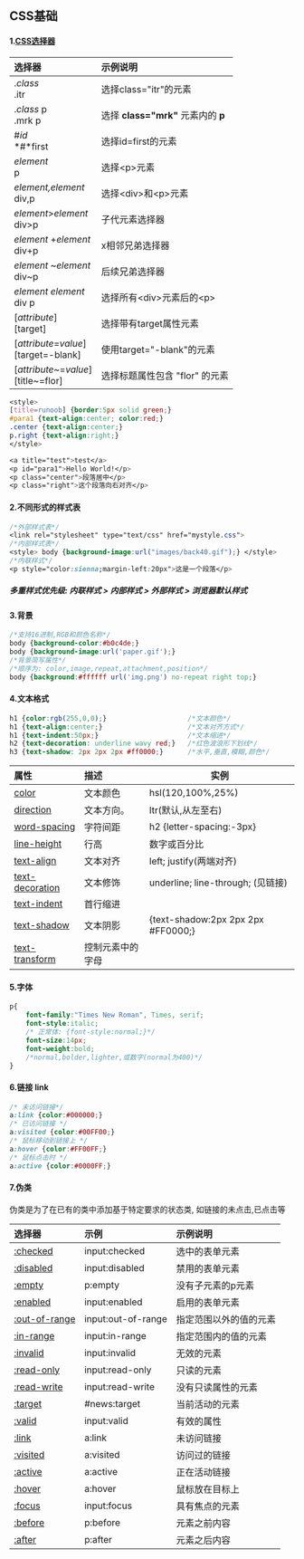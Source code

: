 ## CSS基础

#### 1.[CSS选择器](https://www.runoob.com/cssref/css-selectors.html) 

| 选择器                  |  示例说明                             |
| :---------------------- | :----------------------------------- |
| .*class*<br/>.itr    |  选择class="itr"的元素              |
| .*class* p<br/>.mrk p | 选择 **class="mrk"** 元素内的 **p** |
| \#*id*<br />*#*first |   选择id=first的元素             |
| *element*<br />p        |    选择\<p\>元素                        |
| *element,element*<br />div,p | 选择\<div\>和\<p\>元素           |
| *element*>*element*<br />div>p | 子代元素选择器 |
| *element* +*element*<br />div+p | x相邻兄弟选择器 |
| *element* ~*element*<br />div~p |  后续兄弟选择器 |
| *element* *element*<br />div p   | 选择所有\<div\>元素后的\<p\> |
| [*attribute*\]<br />[target] |  选择带有target属性元素               |
| [*attribute*=*value*\]<br />[target=-blank] |使用target="-blank"的元素 |
| [*attribute*~=*value*\]<br />[title~=flor]|选择标题属性包含 "flor" 的元素 |

```css
<style>
[title=runoob] {border:5px solid green;}
#para1 {text-align:center; color:red;} 
.center {text-align:center;}
p.right {text-align:right;}
</style>

<a title="test">test</a>
<p id="para1">Hello World!</p>
<p class="center">段落居中</p> 
<p class="right">这个段落向右对齐</p> 
```

#### 2.不同形式的样式表

```css
/*外部样式表*/
<link rel="stylesheet" type="text/css" href="mystyle.css">
/*内部样式表*/
<style> body {background-image:url("images/back40.gif");} </style>
/*内联样式*/
<p style="color:sienna;margin-left:20px">这是一个段落</p>
```

##### 多重样式优先级: 内联样式 > 内部样式 > 外部样式 > 浏览器默认样式

#### 3.背景

```css
/*支持16进制,RGB和颜色名称*/
body {background-color:#b0c4de;}
body {background-image:url('paper.gif');}
/*背景简写属性*/
/*顺序为: color,image,repeat,attachment,position*/
body {background:#ffffff url('img.png') no-repeat right top;}
```

#### 4.文本格式

```css
h1 {color:rgb(255,0,0);}                    /*文本颜色*/
h1 {text-align:center;}                     /*文本对齐方式*/
h1 {text-indent:50px;}                      /*文本缩进*/
h2 {text-decoration: underline wavy red;}   /*红色波浪形下划线*/
h3 {text-shadow: 2px 2px 2px #ff0000;}      /*水平,垂直,模糊,颜色*/
```

| 属性                                                         | 描述             | 实例                               |
| :----------------------------------------------------------- | :--------------- | ---------------------------------- |
| [color](https://www.runoob.com/cssref/pr-text-color.html)    | 文本颜色         | hsl(120,100%,25%)                  |
| [direction](https://www.runoob.com/cssref/pr-text-direction.html) | 文本方向。       | ltr(默认,从左至右)                 |
| [word-spacing](https://www.runoob.com/cssref/pr-text-word-spacing.html) | 字符间距         | h2 {letter-spacing:-3px}           |
| [line-height](https://www.runoob.com/cssref/pr-dim-line-height.html) | 行高             | 数字或百分比                       |
| [text-align](https://www.runoob.com/cssref/pr-text-text-align.html) | 文本对齐         | left;  justify(两端对齐)           |
| [text-decoration](https://www.runoob.com/cssref/pr-text-text-decoration.html) | 文本修饰         | underline; line-through; (见链接)  |
| [text-indent](https://www.runoob.com/cssref/pr-text-text-indent.html) | 首行缩进         |                                    |
| [text-shadow](https://www.runoob.com/cssref/css3-pr-text-shadow.html) | 文本阴影         | {text-shadow:2px 2px 2px #FF0000;} |
| [text-transform](https://www.runoob.com/cssref/pr-text-text-transform.html) | 控制元素中的字母 |                                    |

#### 5.字体

```css
p{
    font-family:"Times New Roman", Times, serif;
    font-style:italic;   
    /* 正常体: {font-style:normal;}*/
    font-size:14px;
    font-weight:bold;	 
    /*normal,bolder,lighter,或数字(normal为400)*/
}
```

#### 6.链接 link

```css
/* 未访问链接*/
a:link {color:#000000;}      
/* 已访问链接 */
a:visited {color:#00FF00;}  
/* 鼠标移动到链接上 */
a:hover {color:#FF00FF;}  
/* 鼠标点击时 */
a:active {color:#0000FF;}  
```

#### 7.伪类

伪类是为了在已有的类中添加基于特定要求的状态类, 如链接的未点击,已点击等

| 选择器                                                       | 示例               | 示例说明               |
| :----------------------------------------------------------- | :----------------- | :--------------------- |
| [:checked](https://www.runoob.com/cssref/sel-checked.html)   | input:checked      | 选中的表单元素         |
| [:disabled](https://www.runoob.com/css/cssref/sel-disabled.html) | input:disabled     | 禁用的表单元素         |
| [:empty](https://www.runoob.com/cssref/sel-empty.html)       | p:empty            | 没有子元素的p元素      |
| [:enabled](https://www.runoob.com/cssref/sel-enable.html)    | input:enabled      | 启用的表单元素         |
| [:out-of-range](https://www.runoob.com/cssref/sel-out-of-range.html) | input:out-of-range | 指定范围以外的值的元素 |
| [:in-range](https://www.runoob.com/cssref/sel-in-range.html) | input:in-range     | 指定范围内的值的元素   |
| [:invalid](https://www.runoob.com/cssref/sel-invalid.html)   | input:invalid      | 无效的元素             |
| [:read-only](https://www.runoob.com/cssref/sel-read-only.html) | input:read-only    | 只读的元素             |
| [:read-write](https://www.runoob.com/cssref/sel-read-write.html) | input:read-write   | 没有只读属性的元素     |
| [:target](https://www.runoob.com/cssref/sel-target.html)     | #news:target       | 当前活动的元素         |
| [:valid](https://www.runoob.com/cssref/sel-valid.html)       | input:valid        | 有效的属性             |
| [:link](https://www.runoob.com/cssref/sel-link.html)         | a:link             | 未访问链接             |
| [:visited](https://www.runoob.com/cssref/sel-visited.html)   | a:visited          | 访问过的链接           |
| [:active](https://www.runoob.com/cssref/sel-active.html)     | a:active           | 正在活动链接           |
| [:hover](https://www.runoob.com/cssref/sel-hover.html)       | a:hover            | 鼠标放在目标上         |
| [:focus](https://www.runoob.com/cssref/sel-focus.html)       | input:focus        | 具有焦点的元素         |
| [:before](https://www.runoob.com/cssref/sel-before.html)     | p:before           | 元素之前内容           |
| [:after](https://www.runoob.com/cssref/sel-after.html)       | p:after            | 元素之后内容           |
